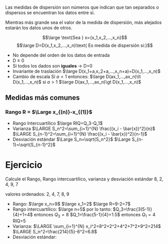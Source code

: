 Las medidas de dispersión son números que indican que tan separados o dispersos se encuentran los datos entre si.

Mientras más grande sea el valor de la medida de dispersión, más alejados estarán los datos unos de otros.

$$\large \text{Sea } x={x_1,x_2,...,x_n}$$
$$\large D=D(x_1,x_2,...,x_n)\text{ Es medida de dispersión si:}$$ 
- No depende del orden de los datos de entrada
- D $\ge$ 0
- Si todos los dados son **iguales** -> D=0
- Invariante de traslación
  $\large D(x_1+a,x_2+a,...,x_n+a)=D(x_1,...,x_n)$
- Cambio de escala
  Sí $a<1$ entonces:
  $\large D(ax_1,...,ax_n)\lt D(x_1,...,x_n)$
  si $a>1$
  $\large D(ax_1,...,ax_n)\gt D(x_1,...,x_n)$
## Medidas más comunes
### Rango R = $\Large x_{(n)}-x_{(1)}$
- Rango Intercuartílico
  $\large RIQ=Q_3-Q_1$
- Varianza
  $\LARGE S_n^2=\sum_{i=1}^{N} \frac{(x_i - \bar{x})^2}{n}$
  $\LARGE S_{n-1}^2=\sum_{i=1}^{N} \frac{(x_i - \bar{x})^2}{n-1}$
- Desviación estándar
  $\Large S_n=\sqrt{S_n^2}$
  $\Large S_{n-1}=\sqrt{S_{n-1}^2}$
# Ejercicio
Calcule el Rango, Rango intercuartílico, varianza y desviación  estándar
8, 2, 4, 9, 7

valores ordenados: 2, 4, 7, 8, 9

- Rango:
    $\large x_n=9$
    $\large x_1=2$
    $\large R=9-2=7$
- Rango intercuartílico:
      $\large n=5$ por lo tanto:
      $Q_3=\frac{3(5-1)}{4}+1=4$ entonces $Q_3=8$
      $Q_1=\frac{5-1}{4}=1.5$ entonces $Q_1=4$
      RIQ=5
- Varianza:
  $\LARGE \sum_{i=1}^{N} x_i^2=8^2+2^2+4^2+7^2+9^2=214$
  $\LARGE S_n^2=\frac{214}{5}-6^2=6.8$
- Desviación estándar:
  